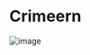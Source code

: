 # Crimeern

![image](https://user-images.githubusercontent.com/11963997/48680938-9b24ae80-eb9f-11e8-9e42-6fa2d4c6da14.png)
